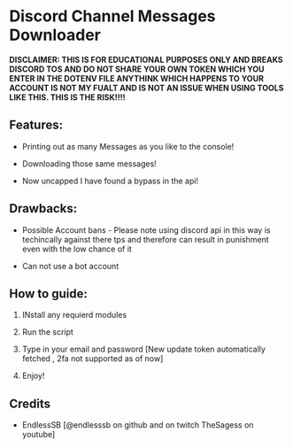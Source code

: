 # Discord Channel Messages Downloader

**DISCLAIMER: THIS IS FOR EDUCATIONAL PURPOSES ONLY AND BREAKS DISCORD TOS AND DO NOT SHARE YOUR OWN TOKEN WHICH YOU ENTER IN THE DOTENV FILE ANYTHINK WHICH HAPPENS TO YOUR ACCOUNT IS NOT MY FUALT AND IS NOT AN ISSUE WHEN USING TOOLS LIKE THIS. THIS IS THE RISK!!!!**

## Features:
- Printing out as many Messages as you like to the console!

- Downloading those same messages!

- Now uncapped I have found a bypass in the api!

## Drawbacks:
- Possible Account bans - Please note using discord api in this way is techincally against there tps and therefore can result in punishment even with the low chance of it

- Can not use a bot account


## How to guide:

1. INstall any requierd modules

2. Run the script

3. Type in your email and password [New update token automatically fetched , 2fa not supported as of now]

4. Enjoy!


## Credits

- EndlessSB [@endlesssb on github and on twitch TheSagess on youtube]
